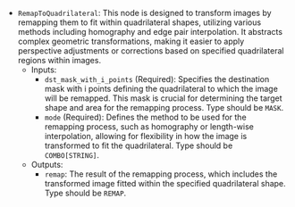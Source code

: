 - `RemapToQuadrilateral`: This node is designed to transform images by remapping them to fit within quadrilateral shapes, utilizing various methods including homography and edge pair interpolation. It abstracts complex geometric transformations, making it easier to apply perspective adjustments or corrections based on specified quadrilateral regions within images.
    - Inputs:
        - `dst_mask_with_i_points` (Required): Specifies the destination mask with i points defining the quadrilateral to which the image will be remapped. This mask is crucial for determining the target shape and area for the remapping process. Type should be `MASK`.
        - `mode` (Required): Defines the method to be used for the remapping process, such as homography or length-wise interpolation, allowing for flexibility in how the image is transformed to fit the quadrilateral. Type should be `COMBO[STRING]`.
    - Outputs:
        - `remap`: The result of the remapping process, which includes the transformed image fitted within the specified quadrilateral shape. Type should be `REMAP`.
